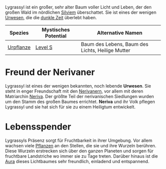 Lygrassyl ist ein großer, sehr alter Baum voller Licht und Leben, der den großen Wald im nördlichen [Silviem](Die%20Kontinente) überschattet. Sie ist eines der wenigen [Urwesen](Die%20Urwesen.md), die die [dunkle Zeit](Die%20Dunkle%20Zeit.md) überlebt haben.

| Spezies                    | Mystisches Potential                                              | Alternative Namen                                |
| -------------------------- | ----------------------------------------------------------------- | ------------------------------------------------ |
| [Urpflanze](Die%20Urwesen.md) | [Level S](Mystisches%20Potential#Level%20S%20-%20Wächter%20Level) | Baum des Lebens, Baum des Lichts, Heilige Mutter |
# Freund der Nerivaner
Lygrassyl ist eines der wenigen bekannten, noch lebende **Urwesen**. Sie steht in enger Freundschaft mit den [Nerivanern](Die%20Nerivaner.md), vor allem mit deren Matriarchin [Neriva](Neriva.md). Der größte Teil der nerivanischen Siedlungen wurden um den Stamm des großen Baumes errichtet. **Neriva** und
ihr Volk pflegen Lygrassyl und sie hat sich für sie zu einem Heiligtum entwickelt.

# Lebensspender
Lygrassyls Präsenz sorgt für Fruchtbarkeit in ihrer Umgebung. Vor allem wachsen viele [Pflanzen](DIe%20Pflanzen) an den Stellen, die sie und ihre Wurzeln berühren. Diese Wurzeln erstrecken sich über den ganzen Planeten und sorgen für fruchtbare Landstriche wo immer sie zu Tage treten. Darüber hinaus ist die [Aura](Die%20Seele#Die%20Aura) dieses Lichtbaumes sehr freundlich, einladend und entspannend.
